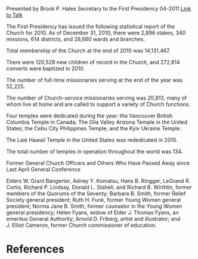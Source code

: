 Presented by Brook P. Hales
Secretary to the First Presidency
04-2011
[Link to Talk](https://www.churchofjesuschrist.org/study/general-conference/2011/04/statistical-report-2010?lang=eng)

The First Presidency has issued the following statistical report of the Church for 2010. As of December 31, 2010, there were 2,896 stakes, 340 missions, 614 districts, and 28,660 wards and branches.

Total membership of the Church at the end of 2010 was 14,131,467.

There were 120,528 new children of record in the Church, and 272,814 converts were baptized in 2010.

The number of full-time missionaries serving at the end of the year was 52,225.

The number of Church-service missionaries serving was 20,813, many of whom live at home and are called to support a variety of Church functions.

Four temples were dedicated during the year: the Vancouver British Columbia Temple in Canada; The Gila Valley Arizona Temple in the United States; the Cebu City Philippines Temple; and the Kyiv Ukraine Temple.

The Laie Hawaii Temple in the United States was rededicated in 2010.

The total number of temples in operation throughout the world was 134.





Former General Church Officers and Others Who Have Passed Away since Last April General Conference



Elders W. Grant Bangerter, Adney Y. Komatsu, Hans B. Ringger, LeGrand R. Curtis, Richard P. Lindsay, Donald L. Staheli, and Richard B. Wirthlin, former members of the Quorums of the Seventy; Barbara B. Smith, former Relief Society general president; Ruth H. Funk, former Young Women general president; Norma Jane B. Smith, former counselor in the Young Women general presidency; Helen Fyans, widow of Elder J. Thomas Fyans, an emeritus General Authority; Arnold D. Friberg, artist and illustrator; and J. Elliot Cameron, former Church commissioner of education.

# References
